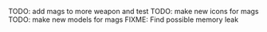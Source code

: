 TODO: add mags to more weapon and test
TODO: make new icons for mags
TODO: make new models for mags
FIXME: Find possible memory leak
